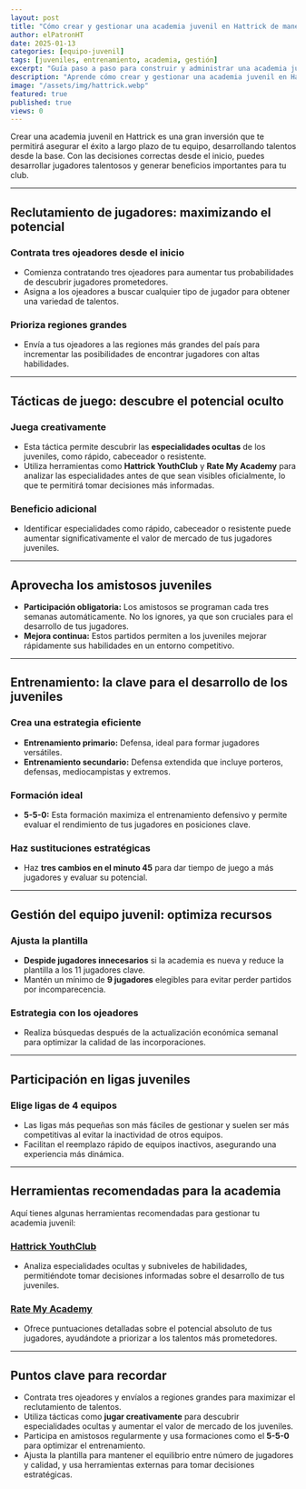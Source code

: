 ```yaml
---
layout: post
title: "Cómo crear y gestionar una academia juvenil en Hattrick de manera eficiente"
author: elPatronHT
date: 2025-01-13
categories: [equipo-juvenil]
tags: [juveniles, entrenamiento, academia, gestión]
excerpt: "Guía paso a paso para construir y administrar una academia juvenil en Hattrick y desarrollar futuras estrellas para tu equipo."
description: "Aprende cómo crear y gestionar una academia juvenil en Hattrick. Descubre estrategias para entrenar juveniles y maximizar su potencial."
image: "/assets/img/hattrick.webp"
featured: true
published: true
views: 0
---
```


Crear una academia juvenil en Hattrick es una gran inversión que te permitirá asegurar el éxito a largo plazo de tu equipo, desarrollando talentos desde la base. Con las decisiones correctas desde el inicio, puedes desarrollar jugadores talentosos y generar beneficios importantes para tu club.

---

## Reclutamiento de jugadores: maximizando el potencial

### Contrata tres ojeadores desde el inicio

- Comienza contratando tres ojeadores para aumentar tus probabilidades de descubrir jugadores prometedores.
- Asigna a los ojeadores a buscar cualquier tipo de jugador para obtener una variedad de talentos.

### Prioriza regiones grandes

- Envía a tus ojeadores a las regiones más grandes del país para incrementar las posibilidades de encontrar jugadores con altas habilidades.

---

## Tácticas de juego: descubre el potencial oculto

### Juega creativamente

- Esta táctica permite descubrir las **especialidades ocultas** de los juveniles, como rápido, cabeceador o resistente.
- Utiliza herramientas como **Hattrick YouthClub** y **Rate My Academy** para analizar las especialidades antes de que sean visibles oficialmente, lo que te permitirá tomar decisiones más informadas.

### Beneficio adicional

- Identificar especialidades como rápido, cabeceador o resistente puede aumentar significativamente el valor de mercado de tus jugadores juveniles.

---

## Aprovecha los amistosos juveniles

- **Participación obligatoria:** Los amistosos se programan cada tres semanas automáticamente. No los ignores, ya que son cruciales para el desarrollo de tus jugadores.
- **Mejora continua:** Estos partidos permiten a los juveniles mejorar rápidamente sus habilidades en un entorno competitivo.

---

## Entrenamiento: la clave para el desarrollo de los juveniles

### Crea una estrategia eficiente

- **Entrenamiento primario:** Defensa, ideal para formar jugadores versátiles.
- **Entrenamiento secundario:** Defensa extendida que incluye porteros, defensas, mediocampistas y extremos.

### Formación ideal

- **5-5-0:** Esta formación maximiza el entrenamiento defensivo y permite evaluar el rendimiento de tus jugadores en posiciones clave.

### Haz sustituciones estratégicas

- Haz **tres cambios en el minuto 45** para dar tiempo de juego a más jugadores y evaluar su potencial.

---

## Gestión del equipo juvenil: optimiza recursos

### Ajusta la plantilla

- **Despide jugadores innecesarios** si la academia es nueva y reduce la plantilla a los 11 jugadores clave.
- Mantén un mínimo de **9 jugadores** elegibles para evitar perder partidos por incomparecencia.

### Estrategia con los ojeadores

- Realiza búsquedas después de la actualización económica semanal para optimizar la calidad de las incorporaciones.

---

## Participación en ligas juveniles

### Elige ligas de 4 equipos

- Las ligas más pequeñas son más fáciles de gestionar y suelen ser más competitivas al evitar la inactividad de otros equipos.
- Facilitan el reemplazo rápido de equipos inactivos, asegurando una experiencia más dinámica.

---

## Herramientas recomendadas para la academia

Aquí tienes algunas herramientas recomendadas para gestionar tu academia juvenil:

### [Hattrick YouthClub](https://www.hattrick-youthclub.org/)

- Analiza especialidades ocultas y subniveles de habilidades, permitiéndote tomar decisiones informadas sobre el desarrollo de tus juveniles.

### [Rate My Academy](https://www.rate-my-academy.com/players)

- Ofrece puntuaciones detalladas sobre el potencial absoluto de tus jugadores, ayudándote a priorizar a los talentos más prometedores.

---

## Puntos clave para recordar

- Contrata tres ojeadores y envíalos a regiones grandes para maximizar el reclutamiento de talentos.
- Utiliza tácticas como **jugar creativamente** para descubrir especialidades ocultas y aumentar el valor de mercado de los juveniles.
- Participa en amistosos regularmente y usa formaciones como el **5-5-0** para optimizar el entrenamiento.
- Ajusta la plantilla para mantener el equilibrio entre número de jugadores y calidad, y usa herramientas externas para tomar decisiones estratégicas.
